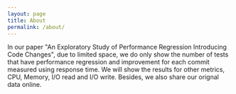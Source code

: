```yaml
---
layout: page
title: About
permalink: /about/
---
```


In our paper "An Exploratory Study of Performance Regression Introducing Code Changes", due to limited space, we do only show the number of tests that have performance regression and improvement for each commit measured using response time. We will show the results for other metrics, CPU, Memory, I/O read and I/O write. Besides, we also share our orignal data online.